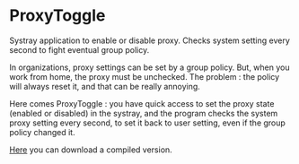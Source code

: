# ProxyToggle

Systray application to enable or disable proxy. Checks system setting every second to fight eventual group policy.


In organizations, proxy settings can be set by a group policy. But, when you work from home, the proxy must be unchecked. The problem : the policy will always reset it, and that can be really annoying.


Here comes ProxyToggle : you have quick access to set the proxy state (enabled or disabled) in the systray, and the program checks the system proxy setting every second, to set it back to user setting, even if the group policy changed it.


[Here](https://techblog.pagesperso-orange.fr/) you can download a compiled version.
